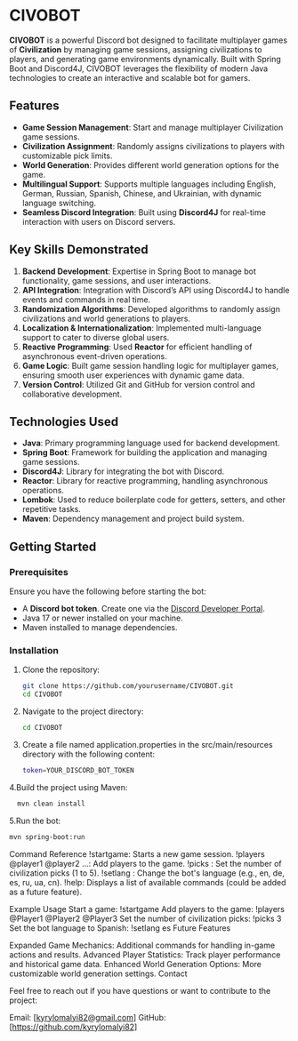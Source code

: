# CIVOBOT

**CIVOBOT** is a powerful Discord bot designed to facilitate multiplayer games of **Civilization** by managing game sessions, assigning civilizations to players, and generating game environments dynamically. Built with Spring Boot and Discord4J, CIVOBOT leverages the flexibility of modern Java technologies to create an interactive and scalable bot for gamers.

## Features

- **Game Session Management**: Start and manage multiplayer Civilization game sessions.
- **Civilization Assignment**: Randomly assigns civilizations to players with customizable pick limits.
- **World Generation**: Provides different world generation options for the game.
- **Multilingual Support**: Supports multiple languages including English, German, Russian, Spanish, Chinese, and Ukrainian, with dynamic language switching.
- **Seamless Discord Integration**: Built using **Discord4J** for real-time interaction with users on Discord servers.

## Key Skills Demonstrated

1. **Backend Development**: Expertise in Spring Boot to manage bot functionality, game sessions, and user interactions.
2. **API Integration**: Integration with Discord’s API using Discord4J to handle events and commands in real time.
3. **Randomization Algorithms**: Developed algorithms to randomly assign civilizations and world generations to players.
4. **Localization & Internationalization**: Implemented multi-language support to cater to diverse global users.
5. **Reactive Programming**: Used **Reactor** for efficient handling of asynchronous event-driven operations.
6. **Game Logic**: Built game session handling logic for multiplayer games, ensuring smooth user experiences with dynamic game data.
7. **Version Control**: Utilized Git and GitHub for version control and collaborative development.

## Technologies Used

- **Java**: Primary programming language used for backend development.
- **Spring Boot**: Framework for building the application and managing game sessions.
- **Discord4J**: Library for integrating the bot with Discord.
- **Reactor**: Library for reactive programming, handling asynchronous operations.
- **Lombok**: Used to reduce boilerplate code for getters, setters, and other repetitive tasks.
- **Maven**: Dependency management and project build system.

## Getting Started

### Prerequisites

Ensure you have the following before starting the bot:
- A **Discord bot token**. Create one via the [Discord Developer Portal](https://discord.com/developers/applications).
- Java 17 or newer installed on your machine.
- Maven installed to manage dependencies.

### Installation

1. Clone the repository:
   ```bash
   git clone https://github.com/yourusername/CIVOBOT.git
   cd CIVOBOT
   ```

2. Navigate to the project directory:
   ```bash
   cd CIVOBOT
   ```

3. Create a file named application.properties in the src/main/resources directory with the following content:
   ```bash
   token=YOUR_DISCORD_BOT_TOKEN
   ```

4.Build the project using Maven:
  ```bash
    mvn clean install
  ```

5.Run the bot:
```bash
mvn spring-boot:run
 ```

Command Reference
!startgame: Starts a new game session.
!players @player1 @player2 ...: Add players to the game.
!picks <number>: Set the number of civilization picks (1 to 5).
!setlang <language>: Change the bot's language (e.g., en, de, es, ru, ua, cn).
!help: Displays a list of available commands (could be added as a future feature).

Example Usage
Start a game:
!startgame
Add players to the game:
!players @Player1 @Player2 @Player3
Set the number of civilization picks:
!picks 3
Set the bot language to Spanish:
!setlang es
Future Features

Expanded Game Mechanics: Additional commands for handling in-game actions and results.
Advanced Player Statistics: Track player performance and historical game data.
Enhanced World Generation Options: More customizable world generation settings.
Contact

Feel free to reach out if you have questions or want to contribute to the project:

Email: [kyrylomalyi82@gmail.com]
GitHub: [https://github.com/kyrylomalyi82]




